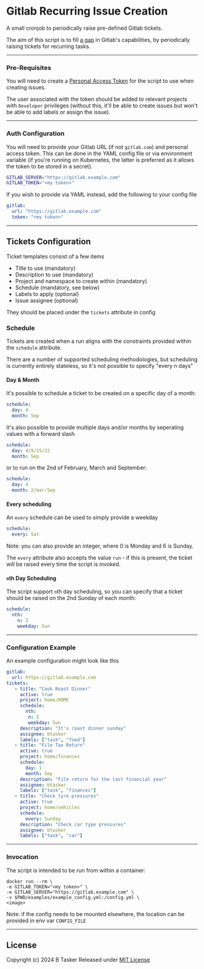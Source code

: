 # Gitlab Recurring Issue Creation

A small cronjob to periodically raise pre-defined Gitlab tickets.

The aim of this script is to fill [a gap](https://gitlab.com/gitlab-org/gitlab/-/issues/15981) in Gitlab's capabilities, by periodically raising tickets for recurring tasks.

---

### Pre-Requisites

You will need to create a [Personal Access Token](https://docs.gitlab.com/ee/user/profile/personal_access_tokens.html) for the script to use when creating issues.

The user associated with the token should be added to relevant projects with `Developer` privileges (without this, it'll be able to create issues but won't be able to add labels or assign the issue).


---

### Auth Configuration

You will need to provide your Gitlab URL (if not `gitlab.com`) and personal access token. This can be done in the YAML config file or via environment variable (if you're running on Kubernetes, the latter is preferred as it allows the token to be stored in a secret).

```sh
GITLAB_SERVER="https://gitlab.example.com"
GITLAB_TOKEN="<my token>"
```

If you wish to provide via YAML instead, add the following to your config file
```yaml
gitlab:
  url: "https://gitlab.example.com" 
  token: "<my token>"
```

---

## Tickets Configuration

Ticket templates consist of a few items

* Title to use (mandatory)
* Description to use (mandatory)
* Project and namespace to create within (mandatory)
* Schedule (mandatory, see below)
* Labels to apply (optional)
* Issue assignee (optional)

They should be placed under the `tickets` attribute in config


### Schedule

Tickets are created when a run aligns with the constraints provided within the `schedule` attribute.

There are a number of supported scheduling methodologies, but scheduling is currently entirely stateless, so it's not possible to specify "every n days"


#### Day & Month

It's possible to schedule a ticket to be created on a specific day of a month:
```yaml
schedule:
  day: 4
  month: Sep
```

It's also possible to provide multiple days and/or months by seperating values with a forward slash
```yaml
schedule:
  day: 4/9/15/22
  month: Sep
```

or to run on the 2nd of February, March and September:
```yaml
schedule:
  day: 4
  month: 2/mar/Sep
```

#### Every scheduling

An `every` schedule can be used to simply provide a weekday
```yaml
schedule:
  every: Sat
```

Note: you can also provide an integer, where 0 is Monday and 6 is Sunday.

The `every` attribute also accepts the value `run` - if this is present, the ticket will be raised every time the script is invoked.


#### `n`th Day Scheduling

The script support `n`th day scheduling, so you can specify that a ticket should be raised on the 2nd Sunday of each month:
```yaml
schedule:
  nth:
    n: 2
    weekday: Sun
```

---

### Configuration Example

An example configuration might look like this
```yaml
gitlab:
  url: https://gitlab.example.com
tickets:
   - title: "Cook Roast Dinner"
     active: true
     project: home/HOME
     schedule:
       nth:
        n: 2
        weekday: Sun
     description: "It's roast dinner sunday"
     assignee: btasker
     labels: ["task", "food"]
   - title: "File Tax Return"
     active: true
     project: home/finances
     schedule:
       day: 1
       month: Sep
     description: "File return for the last financial year"
     assignee: btasker
     labels: ["task", "finances"]
   - title: "Check tyre pressures"
     active: true
     project: home/vehicles
     schedule:
       every: Sunday
     description: "Check car type pressures"
     assignee: btasker
     labels: ["task", "car"]
```

---

### Invocation

The script is intended to be run from within a container:
```
docker run --rm \
-e GITLAB_TOKEN="<my token>" \
-e GITLAB_SERVER="https://gitlab.example.com" \
-v $PWD/examples/example_config.yml:/config.yml \
<image>
```

Note: if the config needs to be mounted elsewhere, the location can be provided in env var `CONFIG_FILE`


---

## License

Copyright (c) 2024 B Tasker
Released under [MIT License](https://www.bentasker.co.uk/pages/licenses/mit-license.html)





